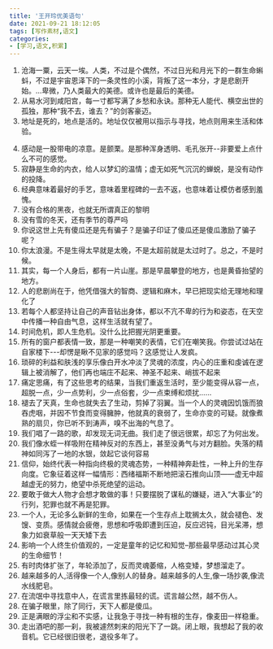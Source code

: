 ```yaml
---
title: '王开玲优美语句'
date: 2021-09-21 18:12:05
tags: [写作素材,语文]
categories: 
- [学习,语文,积累]
---
```

1. 沧海一粟，云天一埃。人类，不过是个偶然，不过日光和月光下的一群生命蝌蚪，不过是宇宙恩泽下的一条灵性的小溪，背叛了这一本分，才是悲剧开始。…卑微，乃人类最大的美德。或许也是最后的美德。
2. 从易水河到咸阳宫，每一寸都写满了乡愁和永诀。那种无人能代、横空出世的孤独，那种“我不去，谁去？”的剑客豪迈。
3. 地址是死的，地点是活的。地址仅仅被用以指示与寻找，地点则用来生活和体验。

<!-- more -->

4. 感动是一股带电的凉意。是颤栗。是那种浑身透明、毛孔张开--非要爱上点什么不可的感觉。
5. 寂静是生命的内衣，给人以梦幻的温情；虚无如死气沉沉的蝉蜕，是没有动作的投降。
6. 经典意味着最好的手艺，意味着里程碑的一去不返，也意味着让模仿者感到羞愧。
7. 没有合格的黑夜，也就无所谓真正的黎明
8. 没有雪的冬天，还有季节的尊严吗
9. 你说这世上先有傻瓜还是先有骗子？是骗子印证了傻瓜还是傻瓜激励了骗子呢？
10. 你太浪漫。不是生得太早就是太晚，不是太超前就是太过时了。总之，不是时候。
11. 其实，每一个人身后，都有一片山崖。那是早晨攀登的地方，也是黄昏抬望的地方。
12. 人的悲剧尚在于，他凭借强大的智商、逻辑和麻木，早已把现实给无理地和理化了
13. 若每个人都坚持让自己的声音钻出身体，都以不亢不卑的行为和姿态，在天空中传播一种自由气息，这样生活就有望了。
14. 时间危机，即人生危机。没什么比把握光阴更重要。
15. 所有的窗户都表情一致，那是一种嘲笑的表情，它们在嘲笑我。你尝试过站在自家楼下---却愣是瞅不见家的感觉吗？这感觉让人发疯。
16. 琐碎的利益和肤浅的享乐像白开水冲淡了灵魂的浓度，内心的庄重和虔诚在逻辑上被消解了，他们再也端庄不起来、神圣不起来、峭拔不起来
17. 痛定思痛，有了这些思考的结果，当我们重返生活时，至少能变得从容一点，超脱一点，少一点势利，少一点俗套，少一点束缚和烦扰……
18. 褪去了天真，生命也就失去了生动，剪掉了羽翼。当一个人的灵魂因饥饿而狼吞虎咽，并因不节食而变得臃肿，他就真的衰弱了，生命亦变的可疑。就像煮熟的扇贝，你已听不到涛声，嗅不出海的气息了。
19. 我们唱了一路的歌，却发现无词无曲。我们走了很远很累，却忘了为何出发。
20. 我们像水蛭一样吸附在精神反对的东西上，甚至没勇气与对方翻脸。失落的精神如同泻了一地的水银，敛起它谈何容易
21. 信仰，始终代表一种指向终极的灵魂态势，一种精神奔赴性，一种上升的生存向度。它象征着这样一幅情形：西绪福斯不断地把滚石推向山顶——虚无中超越虚无的努力，绝望中杀死绝望的运动。
22. 要敢于做大人物才会想才敢做的事！只要摆脱了谋私的嫌疑，进入“大事业”的行列，犯罪也就不再是犯罪。
23. 一个人，无论多么新鲜的生命，如果在一个生存点上耽搁太久，就会褪色、发馊、变质。感情就会疲倦，思想和呼吸即遭到压迫，反应迟钝，目光呆滞，想象力如衰草般一天天矮下去
24. 影响一个人终生价值观的，一定是童年的记忆和知觉–那些最早感动过其心灵的生命细节！
25. 有时肉体扩张了，年轮添加了，反而灵魂萎缩，人格变矮，梦想溜走了。
26. 越来越多的人,活得像一个人,像别人的替身。越来越多的人生,像一场抄袭,像流水线肥皂。
27. 在流氓中寻找意中人，在谎言里拣最轻的谎。谎言越公然，越不伤人。
28. 在骗子眼里，除了同行，天下人都是傻瓜。
29. 正是满眼的浮尘和不实感，让我急于寻找一种有根的生存，像麦田一样稳重。
30. 走出酒吧的那一刹，我被遽然刺来的阳光下了一跳。闭上眼，我想起了我的收音机。它已经很旧很老，退役多年了。
